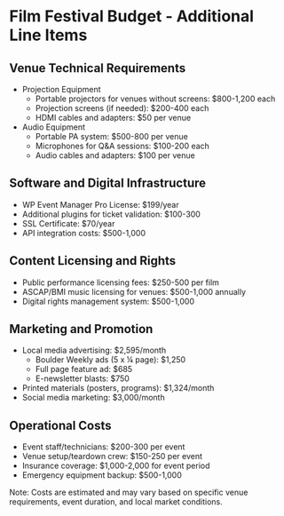 # Film Festival Budget - Additional Line Items

## Venue Technical Requirements

- Projection Equipment
    - Portable projectors for venues without screens: $800-1,200 each
    - Projection screens (if needed): $200-400 each
    - HDMI cables and adapters: $50 per venue
- Audio Equipment
    - Portable PA system: $500-800 per venue
    - Microphones for Q&A sessions: $100-200 each
    - Audio cables and adapters: $100 per venue

## Software and Digital Infrastructure

- WP Event Manager Pro License: $199/year
- Additional plugins for ticket validation: $100-300
- SSL Certificate: $70/year
- API integration costs: $500-1,000

## Content Licensing and Rights

- Public performance licensing fees: $250-500 per film
- ASCAP/BMI music licensing for venues: $500-1,000 annually
- Digital rights management system: $500-1,000

## Marketing and Promotion

- Local media advertising: $2,595/month
    - Boulder Weekly ads (5 x ¼ page): $1,250
    - Full page feature ad: $685
    - E-newsletter blasts: $750
- Printed materials (posters, programs): $1,324/month
- Social media marketing: $3,000/month

## Operational Costs

- Event staff/technicians: $200-300 per event
- Venue setup/teardown crew: $150-250 per event
- Insurance coverage: $1,000-2,000 for event period
- Emergency equipment backup: $500-1,000

Note: Costs are estimated and may vary based on specific venue requirements, event duration, and local market conditions.